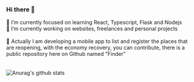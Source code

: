 ### Hi there 👋

🌱  I’m currently focused on learning React, Typescript, Flask and Nodejs
<br>
🔭 I’m currently working on websites, freelances and personal projects
<br>
<br>
🌟 Actually I am developing a mobile app to list and register the places that<br> are reopening, with the economy recovery, you can contribute, there is a public          repository here on Github named "Finder"
<br>
<br>
<br>
![Anurag's github stats](https://github-readme-stats.vercel.app/api?username=josethz00&show_icons=true&theme=dark&count_private=true)
